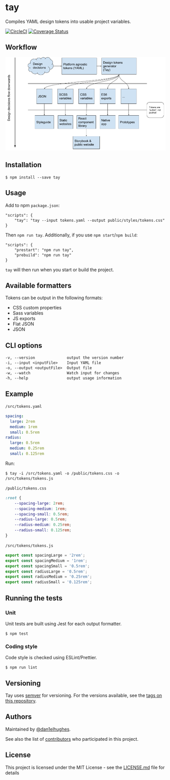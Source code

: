 # tay

Compiles YAML design tokens into usable project variables.

[![CircleCI](https://circleci.com/gh/dan1elhughes/tay.svg?style=svg)](https://circleci.com/gh/dan1elhughes/tay)
[![Coverage Status](https://coveralls.io/repos/github/dan1elhughes/tay/badge.svg?branch=master)](https://coveralls.io/github/dan1elhughes/tay?branch=master)

## Workflow

![Workflow](/assets/Design%20workflow.png)

## Installation

```
$ npm install --save tay
```

## Usage

Add to npm `package.json`:

```
"scripts": {
	"tay": "tay --input tokens.yaml --output public/styles/tokens.css"
}
```

Then `npm run tay`. Additionally, if you use `npm start`/`npm build`:

```
"scripts": {
	"prestart": "npm run tay",
	"prebuild": "npm run tay"
}
```

`tay` will then run when you start or build the project.

## Available formatters

Tokens can be output in the following formats:

- CSS custom properties
- Sass variables
- JS exports
- Flat JSON
- JSON

## CLI options

```
-v, --version              output the version number
-i, --input <inputFile>    Input YAML file
-o, --output <outputFile>  Output file
-w, --watch                Watch input for changes
-h, --help                 output usage information
```

## Example

`/src/tokens.yaml`

```yaml
spacing:
  large: 2rem
  medium: 1rem
  small: 0.5rem
radius:
  large: 0.5rem
  medium: 0.25rem
  small: 0.125rem
```

Run:

```shell
$ tay -i /src/tokens.yaml -o /public/tokens.css -o /src/tokens/tokens.js
```

`/public/tokens.css`

```css
:root {
	--spacing-large: 2rem;
	--spacing-medium: 1rem;
	--spacing-small: 0.5rem;
	--radius-large: 0.5rem;
	--radius-medium: 0.25rem;
	--radius-small: 0.125rem;
}
```

`/src/tokens/tokens.js`

```js
export const spacingLarge = '2rem';
export const spacingMedium = '1rem';
export const spacingSmall = '0.5rem';
export const radiusLarge = '0.5rem';
export const radiusMedium = '0.25rem';
export const radiusSmall = '0.125rem';
```

## Running the tests

### Unit

Unit tests are built using Jest for each output formatter.

```
$ npm test
```

### Coding style

Code style is checked using ESLint/Prettier.

```
$ npm run lint
```

## Versioning

Tay uses [semver](http://semver.org/) for versioning. For the versions available, see the [tags on this repository](https://github.com/dan1elhughes/tay/tags).

## Authors

Maintained by [@dan1elhughes](https://github.com/dan1elhughes).

See also the list of [contributors](https://github.com/dan1elhughes/tay/contributors) who participated in this project.

## License

This project is licensed under the MIT License - see the [LICENSE.md](LICENSE.md) file for details
